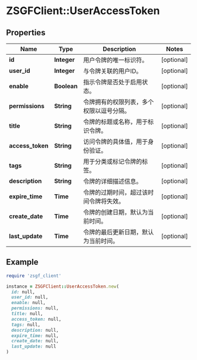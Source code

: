# ZSGFClient::UserAccessToken

## Properties

| Name | Type | Description | Notes |
| ---- | ---- | ----------- | ----- |
| **id** | **Integer** | 用户令牌的唯一标识符。 | [optional] |
| **user_id** | **Integer** | 与令牌关联的用户ID。 | [optional] |
| **enable** | **Boolean** | 指示令牌是否处于启用状态。 | [optional] |
| **permissions** | **String** | 令牌拥有的权限列表，多个权限以逗号分隔。 | [optional] |
| **title** | **String** | 令牌的标题或名称，用于标识令牌。 | [optional] |
| **access_token** | **String** | 访问令牌的具体值，用于身份验证。 | [optional] |
| **tags** | **String** | 用于分类或标记令牌的标签。 | [optional] |
| **description** | **String** | 令牌的详细描述信息。 | [optional] |
| **expire_time** | **Time** | 令牌的过期时间，超过该时间令牌将失效。 | [optional] |
| **create_date** | **Time** | 令牌的创建日期，默认为当前时间。 | [optional] |
| **last_update** | **Time** | 令牌的最后更新日期，默认为当前时间。 | [optional] |

## Example

```ruby
require 'zsgf_client'

instance = ZSGFClient::UserAccessToken.new(
  id: null,
  user_id: null,
  enable: null,
  permissions: null,
  title: null,
  access_token: null,
  tags: null,
  description: null,
  expire_time: null,
  create_date: null,
  last_update: null
)
```

